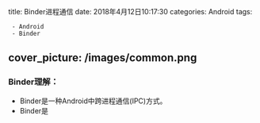 title:  Binder进程通信
date: 2018年4月12日10:17:30
categories: Android
tags: 

	 - Android
	 - Binder
cover_picture: /images/common.png
---

[链接]: https://www.jianshu.com/p/4ee3fd07da14



### Binder理解：

- Binder是一种Android中跨进程通信(IPC)方式。
- Binder是



